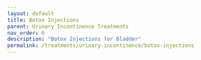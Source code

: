 ```yaml
---
layout: default
title: Botox Injections
parent: Urinary Incontinence Treatments
nav_order: 6
description: "Botox Injections for Bladder"
permalink: /treatments/urinary-incontinence/botox-injections
---
```


